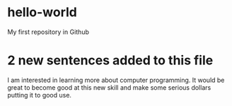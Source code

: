 # hello-world
My first repository in Github
# 2 new sentences added to this file
I am interested in learning more about computer programming. It would be great to become good at this new skill and make some serious dollars putting it to good use.
